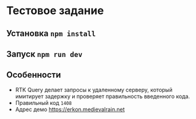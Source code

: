# Тестовое задание

## Установка `npm install`

## Запуск `npm run dev`

## Особенности

- RTK Query делает запросы к удаленному серверу, который имитирует задержку и проверяет правильность введенного кода.
- Правильный код `1408`
- Адрес демо https://erkon.medievalrain.net
